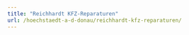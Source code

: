 ```yaml
---
title: "Reichhardt KFZ-Reparaturen"
url: /hoechstaedt-a-d-donau/reichhardt-kfz-reparaturen/
---
```

